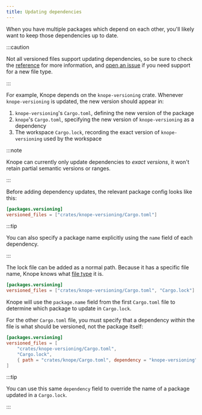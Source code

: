 ```yaml
---
title: Updating dependencies
---
```


When you have multiple packages which depend on each other, you'll likely want to keep those dependencies up to date.

:::caution

Not all versioned files support updating dependencies,
so be sure to check the [reference](/reference/config-file/packages#versioned_files) for more information, and
[open an issue](https://github.com/knope-dev/knope/issues/new) if you need support for a new file type.

:::

For example, Knope depends on the `knope-versioning` crate.
Whenever `knope-versioning` is updated, the new version should appear in:

1. `knope-versioning`'s `Cargo.toml`, defining the new version of the package
2. `knope`'s `Cargo.toml`, specifying the new version of `knope-versioning` as a dependency
3. The workspace `Cargo.lock`, recording the exact version of `knope-versioning` used by the workspace

:::note

Knope can currently only update dependencies to _exact versions_, it won't retain partial semantic versions or ranges.

:::

Before adding dependency updates, the relevant package config looks like this:

```toml title="knope.toml"
[packages.versioning]
versioned_files = ["crates/knope-versioning/Cargo.toml"]
```

:::tip

You can also specify a package name explicitly using the `name` field of each dependency.

:::

The lock file can be added as a normal path. Because it has a specific file name, Knope knows what
[file type](/reference/config-file/packages#versioned_files) it is.

```toml title="knope.toml" ""Cargo.lock""
[packages.versioning]
versioned_files = ["crates/knope-versioning/Cargo.toml", "Cargo.lock"]
```

Knope will use the `package.name` field from the first `Cargo.toml` file to determine which package to update in `Cargo.lock`.

For the other `Cargo.toml` file, you must specify that a dependency _within_ the file is what should be versioned,
not the package itself:

```toml title="knope.toml"
[packages.versioning]
versioned_files = [
    "crates/knope-versioning/Cargo.toml",
    "Cargo.lock",
    { path = "crates/knope/Cargo.toml", dependency = "knope-versioning" },
]
```

:::tip

You can use this same `dependency` field to override the name of a package updated in a `Cargo.lock`.

:::
